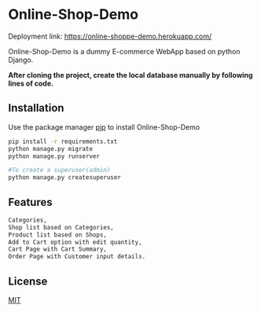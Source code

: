 # Online-Shop-Demo
Deployment link: https://online-shoppe-demo.herokuapp.com/

Online-Shop-Demo is a dummy E-commerce WebApp based on python Django.




**After cloning the project, create the local database manually by following lines of code.**

## Installation

Use the package manager [pip](https://pip.pypa.io/en/stable/) to install Online-Shop-Demo

```bash
pip install -r requirements.txt
python manage.py migrate
python manage.py runserver

#To create a superuser(admin)
python manage.py createsuperuser
```

## Features
```bash
Categories,
Shop list based on Categories,
Product list based on Shops,
Add to Cart option with edit quantity,
Cart Page with Cart Summary,
Order Page with Customer input details.
```

## License
[MIT](https://choosealicense.com/licenses/mit/)
